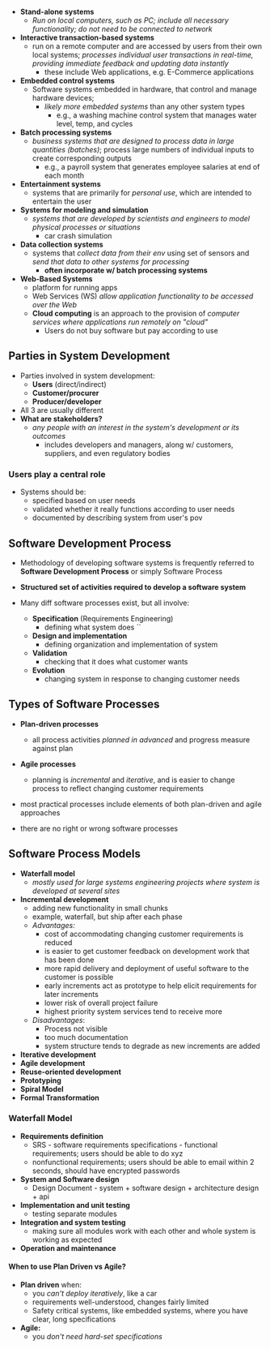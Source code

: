 - **Stand-alone systems**
	- *Run on local computers, such as PC; include all necessary functionality; do not need to be connected to network*
- **Interactive transaction-based systems**
	- run on a remote computer and are accessed by users from their own local systems; *processes individual user transactions in real-time, providing immediate feedback and updating data instantly*
		- these include Web applications, e.g. E-Commerce applications
- **Embedded control systems**
	- Software systems embedded in hardware, that control and manage hardware devices;
		- *likely more embedded systems* than any other system types
			- e.g., a washing machine control system that manages water level, temp, and cycles
- **Batch processing systems**
	- *business systems that are designed to process data in large quantities (batches)*; process large numbers of individual inputs to create corresponding outputs
		- e.g., a payroll system that generates employee salaries at end of each month
- **Entertainment systems**
	- systems that are primarily for *personal use*, which are intended to entertain the user
- **Systems for modeling and simulation**
	- *systems that are developed by scientists and engineers to model physical processes or situations*
		- car crash simulation
- **Data collection systems**
	- systems that *collect data from their env* using set of sensors and *send that data to other systems for processing*
		- **often incorporate w/ batch processing systems**
- **Web-Based Systems**
	- platform for running apps
	- Web Services (WS) *allow application functionality to be accessed over the Web*
	- **Cloud computing** is an approach to the provision of *computer services where applications run remotely on "cloud"*
		- Users do not buy software but pay according to use

## Parties in System Development
- Parties involved in system development:
	- **Users** (direct/indirect)
	- **Customer/procurer**
	- **Producer/developer**
- All 3 are usually different
- **What are stakeholders?**
	- *any people with an interest in the system's development or its outcomes*
		- includes developers and managers, along w/ customers, suppliers, and even regulatory bodies

### Users play a central role
- Systems should be:
	- specified based on user needs
	- validated whether it really functions according to user needs
	- documented by describing system from user's pov

## Software Development Process
- Methodology of developing software systems is frequently referred to **Software Development Process** or simply Software Process
- **Structured set of activities required to develop a software system**

- Many diff software processes exist, but all involve:
	- **Specification** (Requirements Engineering)
		- defining what system does ``
	- **Design and implementation**
		- defining organization and implementation of system
	- **Validation**
		- checking that it does what customer wants
	- **Evolution**
		- changing system in response to changing customer needs

## Types of Software Processes
- **Plan-driven processes**
	- all process activities *planned in advanced* and progress measure against plan
- **Agile processes**
	- planning is *incremental* and *iterative*, and is easier to change process to reflect changing customer requirements

- most practical processes include elements of both plan-driven and agile approaches
- there are no right or wrong software processes

## Software Process Models
- **Waterfall model**
	- *mostly used for large systems engineering projects where system is developed at several sites*
- **Incremental development**
	- adding new functionality in small chunks
	- example, waterfall, but ship after each phase
	- *Advantages:*
		- cost of accommodating changing customer requirements is reduced
		- is easier to get customer feedback on development work that has been done
		- more rapid delivery and deployment of useful software to the customer is possible
		- early increments act as prototype to help elicit requirements for later increments
		- lower risk of overall project failure
		- highest priority system services tend to receive more
	- *Disadvantages*:
		- Process not visible
		- too much documentation
		- system structure tends to degrade as new increments are added
- **Iterative development**
- **Agile development**
- **Reuse-oriented development**
- **Prototyping**
- **Spiral Model**
- **Formal Transformation**

### Waterfall Model
- **Requirements definition**
	- SRS - software requirements specifications - functional requirements; users should be able to do xyz
	- nonfunctional requirements; users should be able to email within 2 seconds, should have encrypted passwords
- **System and Software design**
	- Design Document - system + software design + architecture design + api
- **Implementation and unit testing**
	- testing separate modules
- **Integration and system testing**
	- making sure all modules work with each other and whole system is working as expected
- **Operation and maintenance**

#### When to use Plan Driven vs Agile?
- **Plan driven** when:
	- you *can't deploy iteratively*, like a car
	- requirements well-understood, changes fairly limited
	- Safety critical systems, like embedded systems, where you have clear, long specifications
- **Agile:**
	- you *don't need hard-set specifications*
